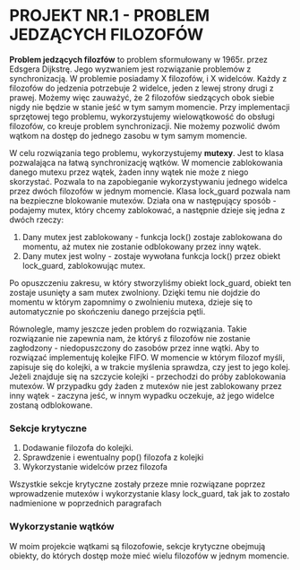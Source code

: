 
# PROJEKT NR.1 - PROBLEM JEDZĄCYCH FILOZOFÓW

**Problem jedzących filozfów** to problem sformułowany w 1965r. przez  Edsgera Dijkstrę. Jego wyzwaniem jest rozwiązanie problemów z synchronizacją. W problemie posiadamy X filozofów, i X widelców. Każdy z filozofów do jedzenia potrzebuje 2 widelce, jeden z lewej strony drugi z prawej. Możemy więc zauważyć, że 2 filozofów siedzących obok siebie nigdy nie będzie w stanie jeść w tym samym momencie. Przy implementacji sprzętowej tego problemu, wykorzystujemy wielowątkowość do obsługi filozofów, co kreuje problem synchronizacji. Nie możemy pozwolić dwóm wątkom na dostęp do jednego zasobu w tym samym momencie.

W celu rozwiązania tego problemu, wykorzystujemy **mutexy**. Jest to klasa pozwalająca na łatwą synchronizację wątków. W momencie zablokowania danego mutexu przez wątek, żaden inny wątek nie może z niego skorzystać. Pozwala to na zapobieganie wykorzystywaniu jednego widelca przez dwóch filozofów w jednym momencie. Klasa lock_guard pozwala nam na bezpieczne blokowanie mutexów. Działa ona w następujący sposób - podajemy mutex, który chcemy zablokować, a następnie dzieje się jedna z dwóch rzeczy:

1. Dany mutex jest zablokowany - funkcja lock() zostaje zablokowana do momentu, aż mutex nie zostanie odblokowany przez inny wątek.
2. Dany mutex jest wolny - zostaje wywołana funkcja lock() przez obiekt lock_guard, zablokowując mutex.

Po opuszczeniu zakresu, w który stworzyliśmy obiekt lock_guard, obiekt ten zostaje usunięty a sam mutex zwolniony. Dzięki temu nie dojdzie do momentu w którym zapomnimy o zwolnieniu mutexa, dzieje się to automatycznie po skończeniu danego przejścia pętli. 

Równolegle, mamy jeszcze jeden problem do rozwiązania. Takie rozwiązanie nie zapewnia nam, że któryś z filozofów nie zostanie zagłodzony - niedopuszczony do zasobów przez inne wątki. Aby to rozwiązać implementuję kolejke FIFO. W momencie w którym filozof myśli, zapisuje się do kolejki, a w trakcie myślenia sprawdza, czy jest to jego kolej. Jeżeli znajduje się na szczycie kolejki - przechodzi do próby zablokowania mutexów. W przypadku gdy żaden z mutexów nie jest zablokowany przez inny wątek - zaczyna jeść, w innym wypadku oczekuje, aż jego widelce zostaną odblokowane.

### Sekcje krytyczne

1. Dodawanie filozofa do kolejki.
2. Sprawdzenie i ewentualny pop() filozofa z kolejki
3. Wykorzystanie widelców przez filozofa

Wszystkie sekcje krytyczne zostały przeze mnie rozwiązane poprzez wprowadzenie mutexów i wykorzystanie klasy lock_guard, tak jak to zostało nadmienione w poprzednich paragrafach

### Wykorzystanie wątków

W moim projekcie wątkami są filozofowie, sekcje krytyczne obejmują obiekty, do których dostęp może mieć wielu filozofów w jednym momencie.